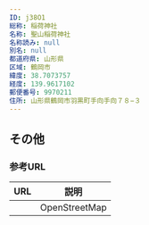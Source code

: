 ```yaml
---
ID: j38O1
総称: 稲荷神社
名称: 聖山稲荷神社
名称読み: null
別名: null
都道府県: 山形県
区域: 鶴岡市
緯度: 38.7073757
経度: 139.9617102
郵便番号: 9970211
住所: 山形県鶴岡市羽黒町手向手向７８−３
---
```


## その他

### 参考URL

| URL | 説明          |
| --- | ------------- |
|     | OpenStreetMap |
